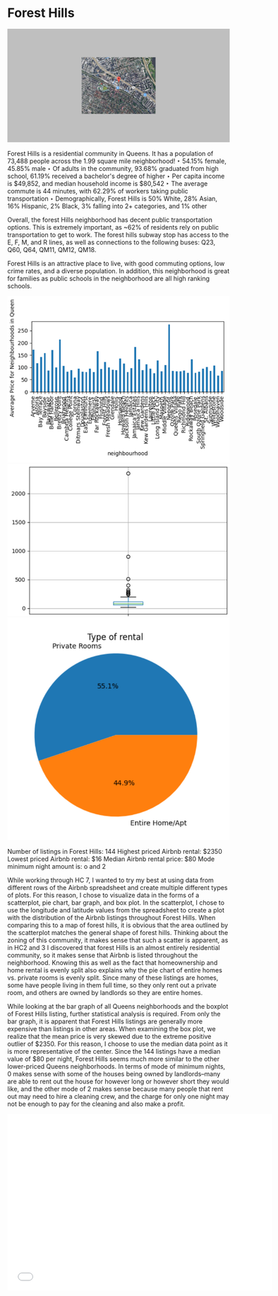 # Forest Hills

![alt text](highlightedmap.png "Logo Title Text 1")

Forest Hills is a residential community in Queens. It has a population of 73,488 people across the 1.99 square mile neighborhood!
‣ 54.15% female, 45.85% male
‣ Of adults in the community, 93.68% graduated from high school, 61.19% received a bachelor's degree of higher
‣ Per capita income is $49,852, and median household income is $80,542
‣ The average commute is 44 minutes, with 62.29% of workers taking public transportation
‣ Demographically, Forest Hills is 50% White, 28% Asian, 16% Hispanic, 2% Black, 3% falling into 2+ categories, and 1% other

Overall, the forest Hills neighborhood has decent public transportation options. This is extremely important, as ~62% of residents rely on public transportation to get to work. The forest hills subway stop has access to the E, F, M, and R lines, as well as connections to the following buses: Q23, Q60, Q64, QM11, QM12, QM18.

Forest Hills is an attractive place to live, with good commuting options, low crime rates, and a diverse population. In addition, this neighborhood is great for families as public schools in the neighborhood are all high ranking schools.

![alt text](PriceAvgQueens.png "Median Price Distribution Across Queens")
![alt text](PriceBoxplot.png "Distribution of Rentals in Forest Hills")
![alt text](TypePiChart.png "Room type Pie Chart")

Number of listings in Forest Hills:   144
Highest priced Airbnb rental:         $2350
Lowest priced Airbnb rental:          $16
Median Airbnb rental price:           $80
Mode minimum night amount is:         o and 2

  While working through HC 7, I wanted to try my best at using data from different rows of the Airbnb spreadsheet and create multiple different types of plots. For this reason, I chose to visualize data in the forms of a scatterplot, pie chart, bar graph, and box plot. In the scatterplot, I chose to use the longitude and latitude values from the spreadsheet to create a plot with the distribution of the Airbnb listings throughout Forest Hills. When comparing this to a map of forest hills, it is obvious that the area outlined by the scatterplot matches the general shape of forest hills. Thinking about the zoning of this community, it makes sense that such a scatter is apparent, as in HC2 and 3 I discovered that forest Hills is an almost entirely residential community, so it makes sense that Airbnb is listed throughout the neighborhood. Knowing this as well as the fact that homeownership and home rental is evenly split also explains why the pie chart of entire homes vs. private rooms is evenly split. Since many of these listings are homes, some have people living in them full time, so they only rent out a private room, and others are owned by landlords so they are entire homes.
 
 While looking at the bar graph of all Queens neighborhoods and the boxplot of Forest Hills listing, further statistical analysis is required. From only the bar graph, it is apparent that Forest Hills listings are generally more expensive than listings in other areas. When examining the box plot, we realize that the mean price is very skewed due to the extreme positive outlier of $2350. For this reason, I choose to use the median data point as it is more representative of the center. Since the 144 listings have a median value of $80 per night, Forest Hills seems much more similar to the other lower-priced Queens neighborhoods. In terms of mode of minimum nights, 0 makes sense with some of the houses being owned by landlords–many are able to rent out the house for however long or however short they would like, and the other mode of 2 makes sense because many people that rent out may need to hire a cleaning crew, and the charge for only one night may not be enough to pay for the cleaning and also make a profit.


<iframe src="airbnbLocations.html" width="600" height="400" frameborder="0" frameborder="0" marginwidth="0" marginheight="0" allowfullscreen></iframe>
